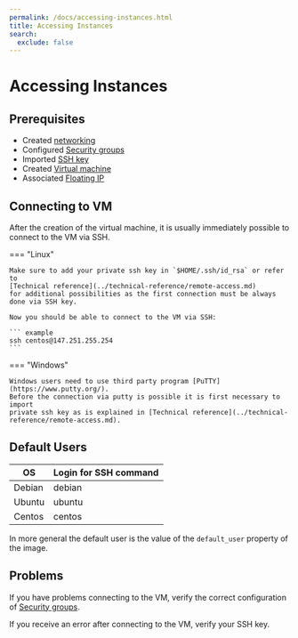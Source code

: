 ```yaml
---
permalink: /docs/accessing-instances.html
title: Accessing Instances
search:
  exclude: false
---
```


# Accessing Instances

## Prerequisites

- Created [networking](../how-to-guides/create-networking.md)
- Configured [Security groups](../getting-started/creating-first-infrastructure.md#update-security-group)
- Imported [SSH key](../getting-started/creating-first-infrastructure.md#create-key-pair)
- Created [Virtual machine](../getting-started/creating-first-infrastructure.md#create-virtual-machine-instance)
- Associated [Floating IP](../how-to-guides/allocating-floating-ips.md)

## Connecting to VM

After the creation of the virtual machine, it is usually immediately possible to
connect to the VM via SSH.

=== "Linux"

    Make sure to add your private ssh key in `$HOME/.ssh/id_rsa` or refer to
    [Technical reference](../technical-reference/remote-access.md)
    for additional possibilities as the first connection must be always done via SSH key.

    Now you should be able to connect to the VM via SSH:

    ``` example
    ssh centos@147.251.255.254
    ```

=== "Windows"

    Windows users need to use third party program [PuTTY](https://www.putty.org/).
    Before the connection via putty is possible it is first necessary to import
    private ssh key as is explained in [Technical reference](../technical-reference/remote-access.md).

## Default Users

| OS     | Login for SSH command |
|--------|-----------------------|
| Debian | debian                |
| Ubuntu | ubuntu                |
| Centos | centos                |

In more general the default user is the value of the `default_user` property of the image.

## Problems

If you have problems connecting to the VM, verify the correct configuration of
[Security groups](../how-to-guides/managing-security-groups.md).

If you receive an error after connecting to the VM, verify your SSH key.
